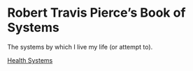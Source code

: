 # Robert Travis Pierce’s Book of Systems
The systems by which I live my life (or attempt to).

[Health Systems](health.md)
